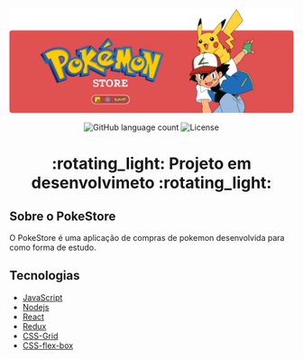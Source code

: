 <img alt="Gobarber" src="./capa.png"/>

<p align="center">
  <img alt="GitHub language count" src="https://img.shields.io/badge/Languages-1-blue">
  <img alt="License" src="https://img.shields.io/badge/license-MIT-lightgrey">
  </a>
</p>

<p align="center">
 <h1 align="center">:rotating_light: Projeto em desenvolvimeto :rotating_light:</h1>
</p>

## Sobre o PokeStore
O PokeStore é uma aplicação de compras de pokemon desenvolvida para como forma de estudo.
## Tecnologias
 - [JavaScript](https://developer.mozilla.org/pt-BR/docs/Web/JavaScript)
 - [ Nodejs ]( https://nodejs.org/en/ )
 - [React](https://reactjs.org/)
 - [Redux](https://reactjs.org/)
 - [CSS-Grid](https://reactjs.org/)
 - [CSS-flex-box](https://reactjs.org/)
